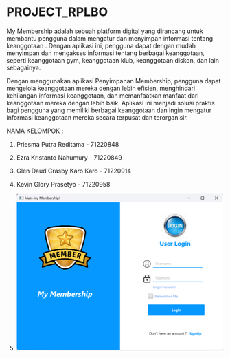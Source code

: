 # PROJECT_RPLBO
My Membership adalah sebuah platform digital yang dirancang untuk membantu pengguna dalam mengatur dan menyimpan informasi tentang keanggotaan . Dengan aplikasi ini, pengguna dapat dengan mudah menyimpan dan mengakses informasi tentang berbagai keanggotaan, seperti keanggotaan gym, keanggotaan klub, keanggotaan diskon, dan lain sebagainya.

Dengan menggunakan aplikasi Penyimpanan Membership, pengguna dapat mengelola keanggotaan mereka dengan lebih efisien, menghindari kehilangan informasi keanggotaan, dan memanfaatkan manfaat dari keanggotaan mereka dengan lebih baik. Aplikasi ini menjadi solusi praktis bagi pengguna yang memiliki berbagai keanggotaan dan ingin mengatur informasi keanggotaan mereka secara terpusat dan terorganisir.

NAMA KELOMPOK :
1. Priesma Putra Reditama - 71220848
2. Ezra Kristanto Nahumury - 71220849
3. Glen Daud Crasby Karo Karo - 71220914
4. Kevin Glory Prasetyo - 71220958

5. ![alt text](https://github.com/EzraNahumury/PROJECT_RPLBO/blob/main/LOGIN.png?raw=true)
